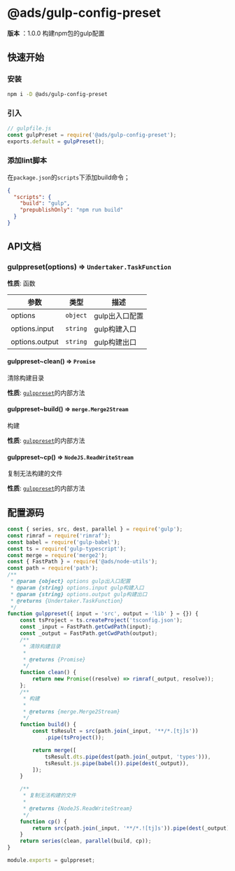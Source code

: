 # @ads/gulp-config-preset
**版本** ：1.0.0
构建npm包的gulp配置

## 快速开始

### 安装
```bash
npm i -D @ads/gulp-config-preset
```

### 引入
```js
// gulpfile.js
const gulpPreset = require('@ads/gulp-config-preset');
exports.default = gulpPreset();
```




### 添加lint脚本

在`package.json`的`scripts`下添加build命令；

```json
{
  "scripts": {
    "build": "gulp",
    "prepublishOnly": "npm run build"
  }
}
```



## API文档
<a name="gulppreset"></a>

### gulppreset(options) ⇒ <code>Undertaker.TaskFunction</code>
**性质**: 函数

| 参数 | 类型 | 描述 |
| --- | --- | --- |
| options | <code>object</code> | gulp出入口配置 |
| options.input | <code>string</code> | gulp构建入口 |
| options.output | <code>string</code> | gulp构建出口 |

<a name="gulppreset..clean"></a>

#### gulppreset~clean() ⇒ <code>Promise</code>
清除构建目录

**性质**: [<code>gulppreset</code>](#gulppreset)的内部方法
<a name="gulppreset..build"></a>

#### gulppreset~build() ⇒ <code>merge.Merge2Stream</code>
构建

**性质**: [<code>gulppreset</code>](#gulppreset)的内部方法
<a name="gulppreset..cp"></a>

#### gulppreset~cp() ⇒ <code>NodeJS.ReadWriteStream</code>
复制无法构建的文件

**性质**: [<code>gulppreset</code>](#gulppreset)的内部方法

 <!-- 渲染后缀内容  -->



<a name="source"></a>


## 配置源码

```js
const { series, src, dest, parallel } = require('gulp');
const rimraf = require('rimraf');
const babel = require('gulp-babel');
const ts = require('gulp-typescript');
const merge = require('merge2');
const { FastPath } = require('@ads/node-utils');
const path = require('path');
/**
 * @param {object} options gulp出入口配置
 * @param {string} options.input gulp构建入口
 * @param {string} options.output gulp构建出口
 * @returns {Undertaker.TaskFunction}
 */
function gulppreset({ input = 'src', output = 'lib' } = {}) {
    const tsProject = ts.createProject('tsconfig.json');
    const _input = FastPath.getCwdPath(input);
    const _output = FastPath.getCwdPath(output);
    /**
     * 清除构建目录
     *
     * @returns {Promise}
     */
    function clean() {
        return new Promise((resolve) => rimraf(_output, resolve));
    };
    /**
     * 构建
     *
     * @returns {merge.Merge2Stream}
     */
    function build() {
        const tsResult = src(path.join(_input, '**/*.[tj]s'))
            .pipe(tsProject());

        return merge([
            tsResult.dts.pipe(dest(path.join(_output, 'types'))),
            tsResult.js.pipe(babel()).pipe(dest(_output)),
        ]);
    }

    /**
     * 复制无法构建的文件
     *
     * @returns {NodeJS.ReadWriteStream}
     */
    function cp() {
        return src(path.join(_input, '**/*.![tj]s')).pipe(dest(_output));
    }
    return series(clean, parallel(build, cp));
}

module.exports = gulppreset;
```



